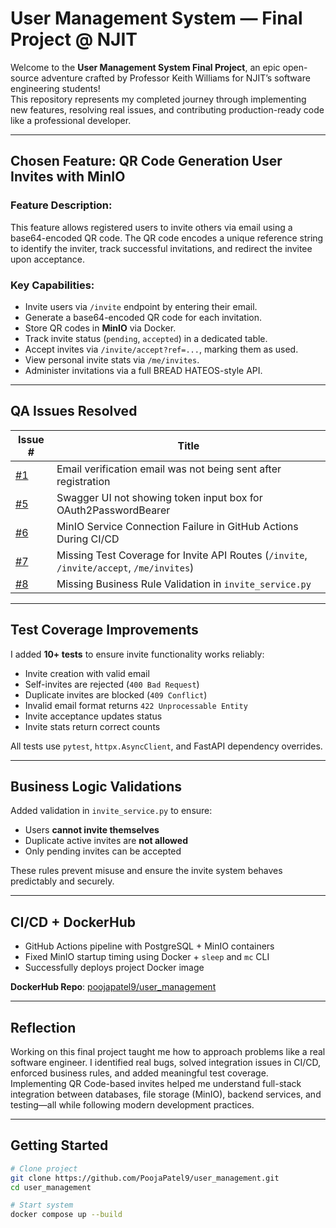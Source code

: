 # User Management System — Final Project @ NJIT

Welcome to the **User Management System Final Project**, an epic open-source adventure crafted by Professor Keith Williams for NJIT’s software engineering students!  
This repository represents my completed journey through implementing new features, resolving real issues, and contributing production-ready code like a professional developer.

---

## Chosen Feature: QR Code Generation User Invites with MinIO

### Feature Description:
This feature allows registered users to invite others via email using a base64-encoded QR code. The QR code encodes a unique reference string to identify the inviter, track successful invitations, and redirect the invitee upon acceptance.

### Key Capabilities:
- Invite users via `/invite` endpoint by entering their email.
- Generate a base64-encoded QR code for each invitation.
- Store QR codes in **MinIO** via Docker.
- Track invite status (`pending`, `accepted`) in a dedicated table.
- Accept invites via `/invite/accept?ref=...`, marking them as used.
- View personal invite stats via `/me/invites`.
- Administer invitations via a full BREAD HATEOS-style API.

---

## QA Issues Resolved

| Issue # | Title |
|--------|-------|
| [#1](https://github.com/PoojaPatel9/user_management/issues/1) | Email verification email was not being sent after registration |
| [#5](https://github.com/PoojaPatel9/user_management/issues/5) | Swagger UI not showing token input box for OAuth2PasswordBearer |
| [#6](https://github.com/PoojaPatel9/user_management/issues/6) | MinIO Service Connection Failure in GitHub Actions During CI/CD |
| [#7](https://github.com/PoojaPatel9/user_management/issues/7) | Missing Test Coverage for Invite API Routes (`/invite`, `/invite/accept`, `/me/invites`) |
| [#8](https://github.com/PoojaPatel9/user_management/issues/8) | Missing Business Rule Validation in `invite_service.py` |

---

## Test Coverage Improvements

I added **10+ tests** to ensure invite functionality works reliably:
- Invite creation with valid email
- Self-invites are rejected (`400 Bad Request`)
- Duplicate invites are blocked (`409 Conflict`)
- Invalid email format returns `422 Unprocessable Entity`
- Invite acceptance updates status
- Invite stats return correct counts

All tests use `pytest`, `httpx.AsyncClient`, and FastAPI dependency overrides.

---

## Business Logic Validations

Added validation in `invite_service.py` to ensure:
- Users **cannot invite themselves**
- Duplicate active invites are **not allowed**
- Only pending invites can be accepted

These rules prevent misuse and ensure the invite system behaves predictably and securely.

---

## CI/CD + DockerHub

- GitHub Actions pipeline with PostgreSQL + MinIO containers
- Fixed MinIO startup timing using Docker + `sleep` and `mc` CLI
- Successfully deploys project Docker image

**DockerHub Repo**: [poojapatel9/user_management](https://hub.docker.com/repository/docker/poojapatel9/user_management)

---

## Reflection

Working on this final project taught me how to approach problems like a real software engineer. I identified real bugs, solved integration issues in CI/CD, enforced business rules, and added meaningful test coverage. Implementing QR Code-based invites helped me understand full-stack integration between databases, file storage (MinIO), backend services, and testing—all while following modern development practices.

---

## Getting Started

```bash
# Clone project
git clone https://github.com/PoojaPatel9/user_management.git
cd user_management

# Start system
docker compose up --build
